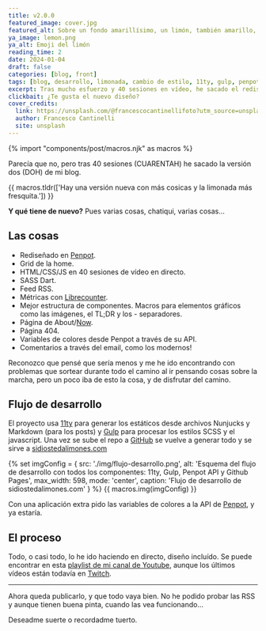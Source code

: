 ```yaml
---
title: v2.0.0
featured_image: cover.jpg
featured_alt: Sobre un fondo amarillísimo, un limón, también amarillo, sueña que es feliz (se ve un bocadillo de circulitos y dentro un smiley)
ya_image: lemon.png
ya_alt: Emoji del limón
reading_time: 2
date: 2024-01-04
draft: false
categories: [blog, front]
tags: [blog, desarrollo, limonada, cambio de estilo, 11ty, gulp, penpot]
excerpt: Tras mucho esfuerzo y 40 sesiones en vídeo, he sacado el rediseño de mi blog.
clickbait: ¿Te gusta el nuevo diseño?
cover_credits:
  link: https://unsplash.com/@francescocantinellifoto?utm_source=unsplash&utm_medium=referral&utm_content=creditCopyText
  author: Francesco Cantinelli
  site: unsplash
---
```

{% import "components/post/macros.njk" as macros %}

Parecía que no, pero tras 40 sesiones (CUARENTAH) he sacado la versión dos (DOH) de mi blog.

{{ macros.tldr(['Hay una versión nueva con más cosicas y la limonada más fresquita.']) }}

**Y qué tiene de nuevo?** Pues varias cosas, chatiqui, varias cosas...

## Las cosas

- Rediseñado en [Penpot](https://penpot.app/).
- Grid de la home.
- HTML/CSS/JS en 40 sesiones de vídeo en directo.
- SASS Dart.
- Feed RSS.
- Métricas con [Librecounter](https://librecounter.org/).
- Mejor estructura de componentes.
Macros para elementos gráficos como las imágenes, el TL;DR y los - separadores.
- Página de About/[Now](https://nownownow.com/about).
- Página 404.
- Variables de colores desde Penpot a través de su API.
- Comentarios a través del email, como los modernos!

Reconozco que pensé que sería menos y me he ido encontrando con problemas que sortear durante todo el camino al ir pensando cosas sobre la marcha, pero un poco iba de esto la cosa, y de disfrutar del camino.

## Flujo de desarrollo

El proyecto usa [11ty](https://www.11ty.dev/) para generar los estáticos desde archivos Nunjucks y Markdown (para los posts) y [Gulp](https://gulpjs.com/) para procesar los estilos SCSS y el javascript. Una vez se sube el repo a [GitHub](https://github.com/spacenomads/lemonade) se vuelve a generar todo y se sirve a [sidiostedalimones.com](https://sidiostedalimones.com)

{% set imgConfig = {
  src: './img/flujo-desarrollo.png',
  alt: 'Esquema del flujo de desarrollo con todos los componentes: 11ty, Gulp, Penpot API y Github Pages',
  max_width: 598,
  mode: 'center',
  caption: 'Flujo de desarrollo de sidiostedalimones.com'
} %}
{{ macros.img(imgConfig) }}

Con una aplicación extra pido las variables de colores a la API de [Penpot](https://penpot.app/), y ya estaría.

## El proceso

Todo, o casi todo, lo he ido haciendo en directo, diseño incluído. Se puede encontrar en esta [playlist de mi canal de Youtube](https://www.youtube.com/watch?v=YFopuaVlsXQ&list=PLO-mtrYE0826dG8eph_-WKsLq6mLaVhDg), aunque los últimos vídeos están todavía en [Twitch](https://www.twitch.tv/chuck_as_usual/videos).

***
Ahora queda publicarlo, y que todo vaya bien. No he podido probar las RSS y aunque tienen buena pinta, cuando las vea funcionando...

Deseadme suerte o recordadme tuerto.
